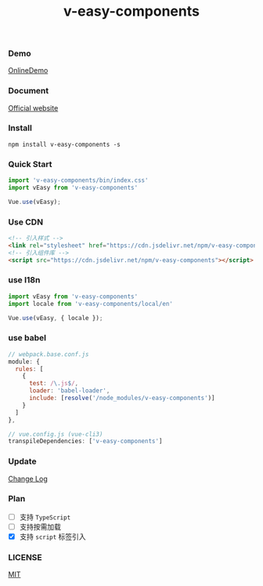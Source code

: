 <h1 align="center">v-easy-components</h1>

<p align="center">
    <a href="https://github.com/Linkontoask/v-easy"><img src="https://img.shields.io/badge/dev-v0.4.0-blue.svg" alt=""></a>
    <a href="https://github.com/Linkontoask/v-easy"><img src="https://img.shields.io/badge/size-88kb-green.svg" alt=""></a>
    <a href="https://github.com/Linkontoask/v-easy"><img src="https://img.shields.io/badge/vue-2.x-orange.svg" alt=""></a>
    <a href="https://github.com/Linkontoask/v-easy"><img src="https://img.shields.io/badge/license-MIT-red.svg" alt=""></a>
</p>

### Demo
[OnlineDemo](https://linkontoask.github.io/demo/v-easy/index.html)

### Document
[Official website](https://linkorg.club)

### Install
```
npm install v-easy-components -s
```

### Quick Start
``` javascript
import 'v-easy-components/bin/index.css'
import vEasy from 'v-easy-components'

Vue.use(vEasy);
```

### Use CDN
```html
<!-- 引入样式 -->
<link rel="stylesheet" href="https://cdn.jsdelivr.net/npm/v-easy-components/bin/index.css">
<!-- 引入组件库 -->
<script src="https://cdn.jsdelivr.net/npm/v-easy-components"></script>
```

### use I18n
```javascript
import vEasy from 'v-easy-components'
import locale from 'v-easy-components/local/en'

Vue.use(vEasy, { locale });
```

### use babel
``` javascript
// webpack.base.conf.js
module: {
  rules: [
    {
      test: /\.js$/,
      loader: 'babel-loader',
      include: [resolve('/node_modules/v-easy-components')]
    }
  ]
},

// vue.config.js (vue-cli3)
transpileDependencies: ['v-easy-components']
```

### Update
[Change Log](./ChangeLog.md)

### Plan
- [ ] 支持 `TypeScript`
- [ ] 支持按需加载
- [x] 支持 `script` 标签引入

### LICENSE
[MIT](https://raw.githubusercontent.com/Linkontoask/v-easy-components/master/src/LICENSE?token=AGJ7ZL34DISJSX6O2X67MDC5GL7DG)
